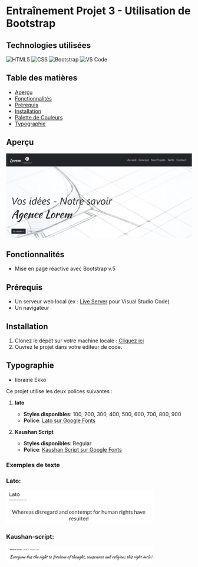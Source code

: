 # Entraînement Projet 3 - Utilisation de Bootstrap 

## Technologies utilisées

![HTML5](https://img.shields.io/badge/HTML5-%23E34F26.svg?&style=for-the-badge&logo=html5&logoColor=white)
![CSS](https://img.shields.io/badge/CSS-1572B6?style=for-the-badge&logo=css3&logoColor=white)
![Bootstrap](https://img.shields.io/badge/Bootstrap-563D7C.svg?&style=for-the-badge&logo=bootstrap&logoColor=white)
![VS Code](https://img.shields.io/badge/VS%20Code-007ACC.svg?&style=for-the-badge&logo=visual-studio-code&logoColor=white)

## Table des matières

- [Aperçu](#aperçu)
- [Fonctionnalités](#fonctionnalités)
- [Prérequis](#prérequis)
- [Installation](#installation)
- [Palette de Couleurs](#palette-de-couleurs)
- [Typographie](#typographie)

## Aperçu

<img src="./assets/view.jpg" alt="Aperçu de la page d'accueil" width="600">

## Fonctionnalités

- Mise en page réactive avec Bootstrap v.5

## Prérequis

- Un serveur web local (ex : [Live Server](https://marketplace.visualstudio.com/items?itemName=ritwickdey.LiveServer) pour Visual Studio Code)
- Un navigateur 

## Installation

1. Clonez le dépôt sur votre machine locale : [Cliquez ici](git@github.com:pascalinecte91/Lorem-ipsum-bootstrap.git)
2. Ouvrez le projet dans votre éditeur de code.

## Typographie


- librairie  Ekko

Ce projet utilise les deux polices suivantes :

1. **lato**
   - **Styles disponibles**: 100, 200, 300, 400, 500, 600, 700, 800, 900
   - **Police**: [Lato sur Google Fonts](https://fonts.google.com/specimen/Lato)

2. **Kaushan Script**
   - **Styles disponibles**: Regular
   - **Police**: [Kaushan Script sur Google Fonts](https://fonts.google.com/specimen/Kaushan+Script)

### Exemples de texte

### Lato: 
<img src="./assets/template-lato.jpg" alt="Aperçu de la page d'accueil" width="400">

### Kaushan-script:
<img src="./assets/template-kaushan.jpg" alt="Aperçu de la page d'accueil" width="400">



